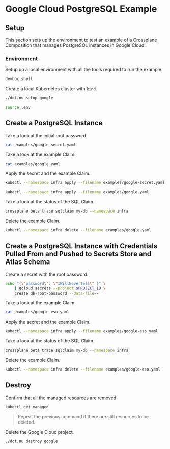 # Google Cloud PostgreSQL Example

## Setup

This section sets up the environment to test an example of a Crossplane Composition that manages PostgreSQL instances in Google Cloud.

### Environment

Setup up a local environment with all the tools required to run the example.

```sh
devbox shell
```

Create a local Kubernetes cluster with `kind`.

```sh
./dot.nu setup google

source .env
```

## Create a PostgreSQL Instance

Take a look at the initial root password.

```sh
cat examples/google-secret.yaml
```

Take a look at the example Claim.

```sh
cat examples/google.yaml
```

Apply the secret and the example Claim.

```sh
kubectl --namespace infra apply --filename examples/google-secret.yaml

kubectl --namespace infra apply --filename examples/google.yaml
```

Take a look at the status of the SQL Claim.

```sh
crossplane beta trace sqlclaim my-db --namespace infra
```

Delete the example Claim.

```sh
kubectl --namespace infra delete --filename examples/google.yaml
```

## Create a PostgreSQL Instance with Credentials Pulled From and Pushed to Secrets Store and Atlas Schema

Create a secret with the root password.

```sh
echo "{\"password\": \"IWillNeverTell\" }" \
    | gcloud secrets --project $PROJECT_ID \
    create db-root-password --data-file=-
```

Take a look at the example Claim.

```sh
cat examples/google-eso.yaml
```

Apply the secret and the example Claim.

```sh
kubectl --namespace infra apply --filename examples/google-eso.yaml
```

Take a look at the status of the SQL Claim.

```sh
crossplane beta trace sqlclaim my-db --namespace infra
```

Delete the example Claim.

```sh
kubectl --namespace infra delete --filename examples/google-eso.yaml
```

## Destroy

Confirm that all the managed resources are removed.

```sh
kubectl get managed
```

> Repeat the previous command if there are still resources to be deleted.

Delete the Google Cloud project.

```sh
./dot.nu destroy google
```
